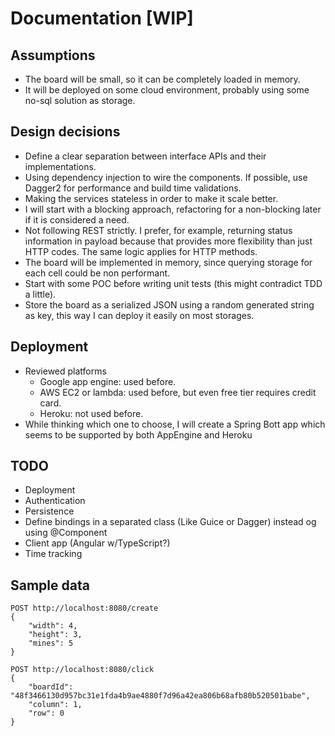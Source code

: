 # Documentation [WIP]
## Assumptions
* The board will be small, so it can be completely loaded in memory.
* It will be deployed on some cloud environment, probably using some no-sql solution as storage.

## Design decisions
* Define a clear separation between interface APIs and their implementations.
* Using dependency injection to wire the components.  If possible, use Dagger2 for performance and build time validations.
* Making the services stateless in order to make it scale better.
* I will start with a blocking approach, refactoring for a non-blocking later if it is considered a need.
* Not following REST strictly. I prefer, for example, returning status information in payload because that provides more flexibility than just HTTP codes. The same logic applies for HTTP methods.
* The board will be implemented in memory, since querying storage for each cell could be non performant.
* Start with some POC before writing unit tests (this might contradict TDD a little).
* Store the board as a serialized JSON using a random generated string as key, this way I can deploy it easily on most storages.

## Deployment
* Reviewed platforms
  * Google app engine: used before.
  * AWS EC2 or lambda: used before, but even free tier requires credit card.
  * Heroku: not used before.
* While thinking which one to choose, I will create a Spring Bott app which seems to be supported by both AppEngine and Heroku 

## TODO
* Deployment
* Authentication
* Persistence
* Define bindings in a separated class (Like Guice or Dagger) instead og using @Component
* Client app (Angular w/TypeScript?)
* Time tracking

## Sample data
```
POST http://localhost:8080/create
{
    "width": 4,
    "height": 3,
    "mines": 5
}
```
```
POST http://localhost:8080/click
{
    "boardId": "48f3466130d957bc31e1fda4b9ae4880f7d96a42ea806b68afb80b520501babe",
    "column": 1,
    "row": 0
}
```
